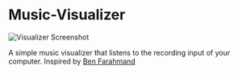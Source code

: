# Music-Visualizer

![Visualizer Screenshot](https://github.com/hklebs/Music-Visualizer/blob/master/screenshot.png)

A simple music visualizer that listens to the recording input of your computer. Inspired by [Ben Farahmand](http://www.benfarahmand.com/2013/10/source-code-audio-visualizer-with.html)
